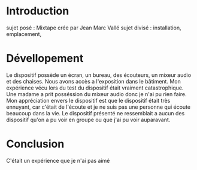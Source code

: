 # Introduction

sujet posé : Mixtape crée par Jean Marc Vallé
sujet divisé : installation, emplacement, 

# Dévellopement

Le dispositif possède un écran, un bureau, des écouteurs, un mixeur audio et des chaises.
Nous avons accès a l'exposition dans le bâtiment.
Mon expérience vécu lors du test du dispositif était vraiment catastrophique. Une madame a prit posséssion du mixeur audio donc je n'ai pu rien faire.
Mon appréciation envers le dispositif est que le dispositif était très ennuyant, car c'était de l'écoute et je ne suis pas une personne qui écoute beaucoup dans la vie.
Le dispositif présenté ne ressemblait a aucun des dispositif qu'on a pu voir en groupe ou que j'ai pu voir auparavant.

# Conclusion

C'était un expérience que je n'ai pas aimé 
